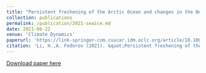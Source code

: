 ```yaml
---
title: "Persistent freshening of the Arctic Ocean and changes in the North Atlantic salinity caused by Arctic sea ice decline"
collection: publications
permalink: /publication/2021-seaice.md
date: 2021-06-22
venue: 'Climate Dynamics'
paperurl: 'https://link-springer-com.cuucar.idm.oclc.org/article/10.1007/s00382-021-05850-5'
citation: 'Li, H.,A. Fedorov (2021). &quot;Persistent freshening of the Arctic Ocean and changes in the North Atlantic salinity caused by Arctic sea ice decline&quot; <i>Climate Dynamics</i>. 1-19'
---
```


[Download paper here](http://http://huili77.github.io/files/li_fedorov_2021.pdf)

